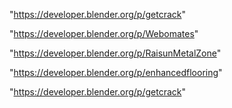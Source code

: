 "https://developer.blender.org/p/getcrack"

 
"https://developer.blender.org/p/Webomates"


"https://developer.blender.org/p/RaisunMetalZone"


"https://developer.blender.org/p/enhancedflooring"


"https://developer.blender.org/p/getcrack"


 
